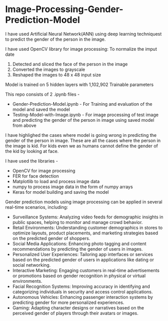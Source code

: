 # Image-Processing-Gender-Prediction-Model

I have used Artificial Neural Network(ANN) using deep learning techniquest to predict the gender of the person in the image.

I have used OpenCV library for image processing:
To normalize the imput date
1) Detected and sliced the face of the person in the image
2) Converted the images to grayscale
3) Reshaped the images to 48 x 48 input size

Model is trained on 5 hidden layers with 1,102,902 Trainable parameters

This repo consists of 2 .ipynb files -
- Gender-Prediction-Model.ipynb - For Training and evaluation of the model and saved the model
- Testing-Model-with-Image.ipynb - For image processing of test image and predicting the gender of the person in image using saved model from above

I have highlighed the cases where model is going wrong in predicting the gender of the person in image. These are all the cases where the person in the image is kid. For kids even we as humans cannot define the gender of the kid by looking at face.

I have used the libraries -
- OpenCV for image processing
- FER for face detection
- Matplotlib to load and process image data
- numpy to process image data in the form of numpy arrays
- Keras for model building and saving the model

Gender prediction models using image processing can be applied in several real-time scenarios, including:
- Surveillance Systems: Analyzing video feeds for demographic insights in public spaces, helping to monitor and manage crowd behavior.
- Retail Environments: Understanding customer demographics in stores to optimize layouts, product placements, and marketing strategies based on the predicted gender of shoppers.
- Social Media Applications: Enhancing photo tagging and content recommendations by predicting the gender of users in images.
- Personalized User Experiences: Tailoring app interfaces or services based on the predicted gender of users in applications like dating or social networking.
- Interactive Marketing: Engaging customers in real-time advertisements or promotions based on gender recognition in physical or virtual environments.
- Facial Recognition Systems: Improving accuracy in identifying and categorizing individuals in security and access control applications.
- Autonomous Vehicles: Enhancing passenger interaction systems by predicting gender for more personalized experiences.
- Gaming: Adapting character designs or narratives based on the perceived gender of players through their avatars or images.
